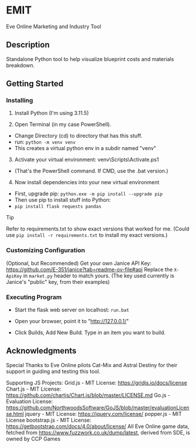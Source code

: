 # EMIT
Eve Online Marketing and Industry Tool

## Description
Standalone Python tool to help visualize blueprint costs and materials breakdown.

## Getting Started

### Installing

1. Install Python (I'm using 3.11.5)

2. Open Terminal (in my case PowerShell).
 * Change Directory (cd) to directory that has this stuff.
 * run: `python -m venv venv`
 * This creates a virtual python env in a subdir named "venv"

3. Activate your virtual environment: venv\Scripts\Activate.ps1
 * (That's the PowerShell command.  If CMD, use the .bat version.)

4. Now install dependencies into your new virtual environment
 * First, upgrade pip: `python.exe -m pip install --upgrade pip`
 * Then use pip to install stuff into Python:
 * `pip install flask requests pandas`

> [!TIP]
> Refer to requirements.txt to show exact versions that worked for me.
> (Could use `pip install -r requirements.txt` to install my exact versions.)

### Customizing Configuration

(Optional, but Recommended)
Get your own Janice API Key: https://github.com/E-351/janice?tab=readme-ov-file#api
Replace the `X-ApiKey` in `market.py` header to match yours.
(The key used currently is Janice's "public" key, from their examples)

### Executing Program

* Start the flask web server on localhost: `run.bat`

* Open your browser, point it to "http://127.0.0.1/"

* Click Builds, Add New Build. Type in an item you want to build.


## Acknowledgments
Special Thanks to Eve Online pilots Cat-Mix and Astral Destiny for their support in guiding and testing this tool.

Supporting JS Projects:
Grid.js - MIT License: https://gridjs.io/docs/license 
Chart.js - MIT License: https://github.com/chartjs/Chart.js/blob/master/LICENSE.md
Go.js - Evaluation License: https://github.com/NorthwoodsSoftware/GoJS/blob/master/evaluationLicense.html
jquery - MIT License: https://jquery.com/license/
popper.js - MIT License
bootstrap.js - MIT License: https://getbootstrap.com/docs/4.0/about/license/
All Eve Online game data, fetched from https://www.fuzzwork.co.uk/dump/latest, derived from SDE, is owned by CCP Games
